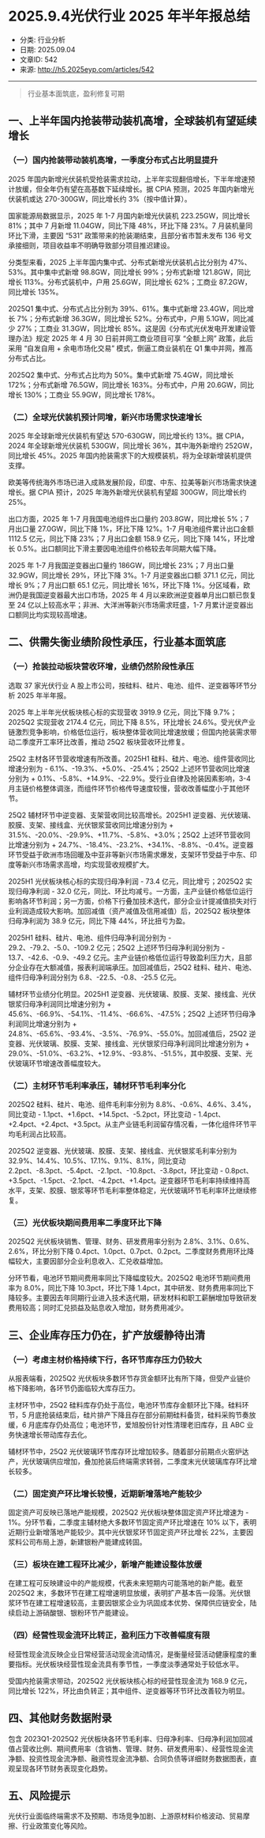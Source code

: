 # 2025.9.4光伏行业 2025 年半年报总结

- 分类: 行业分析
- 日期: 2025.09.04
- 文章ID: 542
- 来源: http://h5.2025eyp.com/articles/542

---

> 行业基本面筑底，盈利修复可期

## **一、上半年国内抢装带动装机高增，全球装机有望延续增长**

### **（一）国内抢装带动装机高增，一季度分布式占比明显提升**

2025 年国内新增光伏装机受抢装需求拉动，上半年实现翻倍增长，下半年增速预计放缓，但全年仍有望在高基数下延续增长。据 CPIA 预测，2025 年国内新增光伏装机或达 270-300GW，同比增长约 3%（按中值计算）。

国家能源局数据显示，2025 年 1-7 月国内新增光伏装机 223.25GW，同比增长 81%；其中 7 月新增 11.04GW，同比下降 48%，环比下降 23%。7 月装机量同环比下滑，主要因 “531” 政策带来的抢装潮结束，且部分省市暂未发布 136 号文承接细则，项目收益率不明确导致部分项目推迟建设。

分类型来看，2025 上半年国内集中式、分布式新增光伏装机占比分别为 47%、53%。其中集中式新增 98.8GW，同比增长 99%；分布式新增 121.8GW，同比增长 113%。分布式装机中，户用 25.6GW，同比增长 62%；工商业 87.2GW，同比增长 135%。

2025Q1 集中式、分布式占比分别为 39%、61%。集中式新增 23.4GW，同比增长 7%；分布式新增 36.3GW，同比增长 52%。分布式中，户用 5.1GW，同比减少 27%；工商业 31.3GW，同比增长 85%。这是因《分布式光伏发电开发建设管理办法》规定 2025 年 4 月 30 日前并网工商业项目可享 “全额上网” 政策，此后采用 “自发自用 + 余电市场化交易” 模式，倒逼工商业装机在 Q1 集中并网，推高分布式占比。

2025Q2 集中式、分布式占比均为 50%。集中式新增 75.4GW，同比增长 172%；分布式新增 76.5GW，同比增长 163%。分布式中，户用 20.6GW，同比增长 130%；工商业 55.9GW，同比增长 178%。

### **（二）全球光伏装机预计同增，新兴市场需求快速增长**

2025 年全球新增光伏装机有望达 570-630GW，同比增长约 13%。据 CPIA，2024 年全球新增光伏装机 530GW，同比增长 36%，其中海外新增约 252GW，同比增长 45%。2025 年国内抢装需求下的大规模装机，将为全球新增装机提供支撑。

欧美等传统海外市场已进入成熟发展阶段，印度、中东、拉美等新兴市场需求快速增长。据 CPIA 预计，2025 年海外新增光伏装机有望超 300GW，同比增长约 25%。

出口方面，2025 年 1-7 月我国电池组件出口量约 203.8GW，同比增长 5%；7 月出口量 27.0GW，同比下降 1%，环比下降 12%。1-7 月电池组件累计出口金额 1112.5 亿元，同比下降 23%；7 月出口金额 158.9 亿元，同比下降 14%，环比增长 0.5%。出口额同比下滑主要因电池组件价格较去年同期大幅下降。

2025 年 1-7 月我国逆变器出口量约 186GW，同比增长 23%；7 月出口量 32.9GW，同比增长 29%，环比下降 3%。1-7 月逆变器出口额 371.1 亿元，同比增长 9%；7 月出口额 65.1 亿元，同比增长 16%，环比下降 1%。分区域看，欧洲仍是我国逆变器最大出口市场，2025 年 4 月以来欧洲逆变器单月出口额已恢复至 24 亿以上较高水平；非洲、大洋洲等新兴市场需求旺盛，1-7 月累计逆变器出口额同比均实现较高增速。

## **二、供需失衡业绩阶段性承压，行业基本面筑底**

### **（一）抢装拉动板块营收环增，业绩仍然阶段性承压**

选取 37 家光伏行业 A 股上市公司，按硅料、硅片、电池、组件、逆变器等环节分析 2025 年半年报。

2025 年上半年光伏板块核心标的实现营收 3919.9 亿元，同比下降 9.7%；2025Q2 实现营收 2174.4 亿元，同比下降 8.5%，环比增长 24.6%。受光伏产业链激烈竞争影响，价格低位运行，板块整体营收同比增速放缓；但国内抢装需求带动二季度开工率环比改善，推动 25Q2 板块营收环比修复。

25Q2 主材各环节营收增速有所改善。2025H1 硅料、硅片、电池、组件营收同比增速分别为 - 6.1%、-19.3%、+5.0%、-25.4%；25Q2 上述环节营收同比增速分别为 + 0.1%、-5.8%、+14.9%、-22.9%。受行业自律及抢装因素影响，3-4 月主链价格整体调涨，而组件环节价格传导速度较慢，营收改善幅度小于其他环节。

25Q2 辅材环节中逆变器、支架营收同比较高增长。2025H1 逆变器、光伏玻璃、胶膜、支架、接线盒、光伏银浆营收同比增速分别为 + 31.5%、-20.0%、-29.9%、+11.7%、-5.8%、+3.0%；25Q2 上述环节营收同比增速分别为 + 24.7%、-18.4%、-23.2%、+34.1%、-8.8%、-0.4%。逆变器环节受益于欧洲市场回暖及中亚非等新兴市场需求爆发，支架环节受益于中东、印度等新兴市场需求高增，均实现营收规模扩大。

2025H1 光伏板块核心标的实现归母净利润 - 73.4 亿元，同比增亏；2025Q2 实现归母净利润 - 32.0 亿元，同比、环比均减亏。一方面，主产业链价格低位运行影响各环节利润；另一方面，价格下行叠加技术迭代，部分企业计提减值损失对行业利润造成较大影响。加回减值（资产减值及信用减值）后，2025Q2 板块整体归母净利润为 38.9 亿元，同比下降 44%，环比扭亏为盈。

2025H1 硅料、硅片、电池、组件归母净利润分别为 - 29.2、-79.2、-5.0、-109.2 亿元；25Q2 上述环节归母净利润分别为 - 13.7、-42.6、-0.9、-49.2 亿元。主产业链价格低位运行导致盈利压力大，且部分企业存在大额减值，报表利润端承压。加回减值后，25Q2 硅料、硅片、电池、组件归母净利润分别为 6.8、-22.5、-0.8、-25.5 亿元。

辅材环节业绩分化明显。2025H1 逆变器、光伏玻璃、胶膜、支架、接线盒、光伏银浆归母净利润同比增速分别为 + 45.6%、-66.9%、-54.1%、-11.4%、-66.6%、-47.5%；25Q2 上述环节归母净利润同比增速分别为 + 24.8%、-65.6%、-93.4%、-3.5%、-76.9%、-55.0%。加回减值后，25Q2 逆变器、光伏玻璃、胶膜、支架、接线盒、光伏银浆归母净利润同比增速分别为 + 29.0%、-51.0%、-63.2%、+12.9%、-93.8%、-51.5%，其中胶膜、支架、光伏玻璃环节增速改善幅度较大。

### **（二）主材环节毛利率承压，辅材环节毛利率分化**

2025Q2 硅料、硅片、电池、组件毛利率分别为 8.8%、-0.6%、4.6%、3.4%，同比变动 - 1.1pct、+1.6pct、+14.5pct、-5.2pct，环比变动 - 1.4pct、+2.4pct、+2.4pct、+3.5pct。从主产业链毛利润留存情况看，一体化组件环节平均毛利润占比较高。

2025Q2 逆变器、光伏玻璃、胶膜、支架、接线盒、光伏银浆毛利率分别为 32.9%、14.4%、10.5%、17.1%、9.1%、8.1%，同比变动 2.2pct、-8.3pct、-5.4pct、-2.1pct、-10.8pct、-3.8pct，环比变动 - 0.8pct、+3.5pct、-1.5pct、-2.1pct、-4.2pct、+1.4pct。逆变器环节毛利率持续维持高水平，支架、胶膜、银浆等环节毛利率整体稳定，光伏玻璃环节毛利率环比继续修复。

### **（三）光伏板块期间费用率二季度环比下降**

2025Q2 光伏板块销售、管理、财务、研发费用率分别为 2.8%、3.1%、0.6%、2.6%，环比分别下降 0.4pct、1.0pct、0.7pct、0.2pct。二季度财务费用环比降幅较大，主要因部分企业利息收入、汇兑收益增加。

分环节看，电池环节期间费用率同比下降幅度较大。2025Q2 电池环节期间费用率为 8.0%，同比下降 10.3pct，环比下降 1.4pct，其中研发、财务费用率同比下降较多。主要因去年同期行业进入技术迭代期，研发材料和职工薪酬增加导致研发费用较高；同时汇兑损益及贴息收入增加，财务费用减少。

## **三、企业库存压力仍在，扩产放缓静待出清**

### **（一）考虑主材价格持续下行，各环节库存压力仍较大**

从报表端看，2025Q2 光伏板块多数环节存货金额环比有所下降，但受产业链价格下降影响，各环节仍面临较大库存压力。

主材环节中，25Q2 硅料库存仍处于高位，电池环节库存金额环比下降。硅料环节，5 月底抢装结束后，硅片排产下降且存在部分前期硅料备货，硅料采购节奏放缓，6 月底库存仍处高位；电池环节，爱旭股份针对性清理老旧库存，且 ABC 业务快速增长带动库存去化。

辅材环节中，25Q2 光伏玻璃环节库存环比增加较多。随着部分前期点火窑炉达产，光伏玻璃供应增加，叠加抢装后终端需求转弱，二季度末光伏玻璃库存环比增长较多。

### **（二）固定资产环比增长较慢，近期新增落地产能较少**

固定资产可反映已落地产能规模，2025Q2 光伏板块整体固定资产环比增速为 - 1%。分环节看，二季度主辅材绝大多数环节固定资产环比增速在 10% 以下，表明近期行业新增落地产能较少。其中光伏银浆环节固定资产环比增长 22%，主要因浆料公司布局上游，新建银粉产能建成转固。

### **（三）板块在建工程环比减少，新增产能建设整体放缓**

在建工程可反映建设中的产能规模，代表未来短期内可能落地的新产能。截至 2025Q2 末，多数环节在建工程增速明显放缓，表明扩产基本告一段落。光伏银浆环节在建工程增速较高，主要因银浆企业为巩固成本优势、保障供应链安全，陆续启动上游硝酸银、银粉环节产能建设。

### **（四）经营性现金流环比转正，盈利压力下改善幅度有限**

经营性现金流反映企业日常经营活动现金流动情况，是衡量经营活动健康程度的重要指标。光伏板块经营性现金流具有季节性，一季度淡季通常处于较低水平。

受国内抢装需求带动，2025Q2 光伏板块核心标的经营性现金流为 168.9 亿元，同比增长 122%，环比由负转正；其中组件、逆变器等环节环比改善较为明显。

## **四、其他财务数据附录**

包含 2023Q1-2025Q2 光伏板块各环节毛利率、归母净利率、归母净利润加回减值占营收比例、期间费用率（含销售、管理、财务、研发费用率）、经营性现金流净额、投资性现金流净额、融资性现金流净额、合同负债等详细财务数据图表，直观呈现各环节财务表现变化趋势。

## **五、风险提示**

光伏行业面临终端需求不及预期、市场竞争加剧、上游原材料价格波动、贸易摩擦、行业政策变化等风险。
